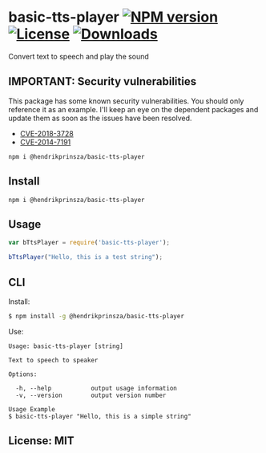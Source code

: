 # basic-tts-player [![NPM version](https://badge.fury.io/js/%40hendrikprinsza%2Fbasic-tts-player.png?branch=master)](http://badge.fury.io/js/%40hendrikprinsza%2Fbasic-tts-player) [![License](https://img.shields.io/badge/license-MIT-brightgreen.svg?style=flat-square)](#licensemit) [![Downloads](https://img.shields.io/npm/dt/%40hendrikprinsza%2Fbasic-tts-player.svg)](https://npmjs.org/package/%40hendrikprinsza%2Fbasic-tts-player)

Convert text to speech and play the sound

## IMPORTANT: Security vulnerabilities
This package has some known security vulnerabilities. You should only reference it as an example. I'll keep an eye on the dependent packages and update them as soon as the issues have been resolved.
- [CVE-2018-3728](https://nvd.nist.gov/vuln/detail/CVE-2018-3728)
- [CVE-2014-7191](https://cve.mitre.org/cgi-bin/cvename.cgi?name=CVE-2014-7191)


```
npm i @hendrikprinsza/basic-tts-player
```

## Install

```
npm i @hendrikprinsza/basic-tts-player
```

## Usage

```javascript
var bTtsPlayer = require('basic-tts-player');

bTtsPlayer("Hello, this is a test string");
```

## CLI

Install:

```bash
$ npm install -g @hendrikprinsza/basic-tts-player
```

Use:

```text
Usage: basic-tts-player [string]

Text to speech to speaker

Options:

  -h, --help           output usage information
  -v, --version        output version number

Usage Example
$ basic-tts-player "Hello, this is a simple string"
```

## License: MIT
